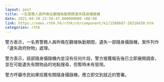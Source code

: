```yaml
---
layout: post
title: 一名警務人員昨晚在觀塘執勤期間遺失隨身攝錄機
date: 2021-04-30 22:50:47.000000000 +08:00
link: https://news.rthk.hk/rthk/ch/component/k2/1588687-20210430.htm
categories: rthk
---
```


警方表示，一名男警務人員昨晚在觀塘執勤期間，遺失一部隨身攝錄機，案件列作「遺失政府財物」處理。

警方表示，該部隨身攝錄機內並沒有任何片段，警方接獲報告後已立即展開調查，並在可能遺失有關物品的地點搜尋，但暫時未有發現。

警方呼籲市民如果拾獲有關隨身攝錄機，應立即交到就近的警署。
